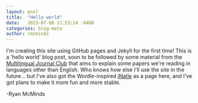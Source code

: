 ```yaml
---
layout: post
title:  "Hello world"
date:   2023-07-08 11:53:24 -0400
categories: blog-meta
author: rmcminds
---
```


I'm creating this site using GitHub pages and Jekyll for the first time! This is a 'hello world' blog post, soon to be followed by some material from the [Multilingual Journal Club](https://github.com/McMinds-Lab/multilingual_journal_club) that aims to explain some papers we're reading in languages other than English. Who knows how else I'll use the site in the future... but I've also got the Wordle-inspired [iNatle](https://thecnidaegritty.com/iNatle/) as a page here, and I've got plans to make it more fun and more stable.

-Ryan McMinds
